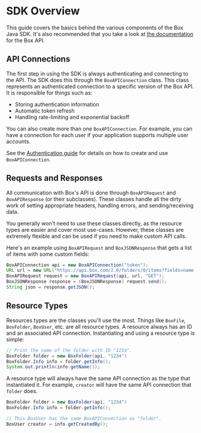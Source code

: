 SDK Overview
============

This guide covers the basics behind the various components of the Box Java SDK. It's also recommended that you take a look at [the documentation](https://developers.box.com/docs/) for the Box API.

API Connections
---------------

The first step in using the SDK is always authenticating and connecting to the API. The SDK does this through the `BoxAPIConnection` class. This class represents an authenticated connection to a specific version of the Box API. It is responsible for things such as:

* Storing authentication information
* Automatic token refresh
* Handling rate-limiting and exponential backoff

You can also create more than one `BoxAPIConnection`. For example, you can have a connection for each user if your application supports multiple user accounts.

See the [Authentication guide](authentication.md) for details on how to create and use `BoxAPIConnection`.

Requests and Responses
----------------------

All communication with Box's API is done through `BoxAPIRequest` and `BoxAPIResponse` (or their subclasses). These classes handle all the dirty work of setting appropriate headers, handling errors, and sending/receiving data.

You generally won't need to use these classes directly, as the resource types are easier and cover most use-cases. However, these classes are extremely flexible and can be used if you need to make custom API calls.

Here's an example using `BoxAPIRequest` and `BoxJSONResponse` that gets a list of items with some custom fields:

```java
BoxAPIConnection api = new BoxAPIConnection("token");
URL url = new URL("https://api.box.com/2.0/folders/0/items?fields=name,created_at")
BoxAPIRequest request = new BoxAPIRequest(api, url, "GET");
BoxJSONResponse response = (BoxJSONResponse) request.send();
String json = response.getJSON();
```

Resource Types
--------------

Resources types are the classes you'll use the most. Things like `BoxFile`, `BoxFolder`, `BoxUser`, etc. are all resource types. A resource always has an ID and an associated API connection. Instantiating and using a resource type is simple:

```java
// Print the name of the folder with ID "1234".
BoxFolder folder = new BoxFolder(api, "1234")
BoxFolder.Info info = folder.getInfo();
System.out.println(info.getName());
```

A resource type will always have the same API connection as the type that instantiated it. For example, `creator` will have the same API connection that `folder` does.

```java
BoxFolder folder = new BoxFolder(api, "1234")
BoxFolder.Info info = folder.getInfo();

// This BoxUser has the same BoxAPIConnection as "folder".
BoxUser creator = info.getCreatedBy();
```
